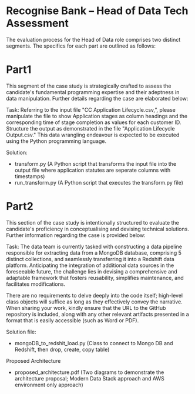 # Recognise Bank – Head of Data Tech Assessment 
The evaluation process for the Head of Data role comprises two distinct segments. The specifics for
each part are outlined as follows:

# Part1
This segment of the case study is strategically crafted to assess the candidate's fundamental
programming expertise and their adeptness in data manipulation. Further details regarding the case
are elaborated below:

Task:
Referring to the input file "CC Application Lifecycle.csv,”, please manipulate the file to show
Application stages as column headings and the corresponding time of stage completion as
values for each customer ID. Structure the output as demonstrated in the file "Application
Lifecycle Output.csv." This data wrangling endeavour is expected to be executed using the
Python programming language.

Solution:
- transform.py (A Python script that transforms the input file into the output file where application statutes are seperate columns with timestamps)
- run_transform.py (A Python script that executes the transform.py file)

# Part2
This section of the case study is intentionally structured to evaluate the candidate's proficiency in
conceptualising and devising technical solutions. Further information regarding the case is provided
below:

Task:
The data team is currently tasked with constructing a data pipeline responsible for extracting
data from a MongoDB database, comprising 5 distinct collections, and seamlessly
transferring it into a Redshift data platform. Anticipating the integration of additional data
sources in the foreseeable future, the challenge lies in devising a comprehensive and
adaptable framework that fosters reusability, simplifies maintenance, and facilitates
modifications.

There are no requirements to delve deeply into the code itself; high-level class objects will suffice as
long as they effectively convey the narrative. When sharing your work, kindly ensure that the URL to
the GitHub repository is included, along with any other relevant artifacts presented in a format that is
easily accessible (such as Word or PDF).

Solution file:
- mongoDB_to_redshit_load.py (Class to connect to Mongo DB and Redshift, then drop, create, copy table)

Proposed Architecture
- proposed_architecture.pdf (Two diagrams to demonstrate the architecture proposal; Modern Data Stack approach and AWS environment only approach)


